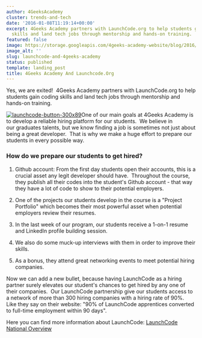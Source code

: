 ```yaml
---
author: 4GeeksAcademy
cluster: trends-and-tech
date: '2016-01-08T11:19:14+00:00'
excerpt: 4Geeks Academy partners with LaunchCode.org to help students gain coding
  skills and land tech jobs through mentorship and hands-on training.
featured: false
image: https://storage.googleapis.com/4geeks-academy-website/blog/2016/01/launchcode-button-300x89.png
image_alt: ''
slug: launchcode-and-4geeks-academy
status: published
template: landing_post
title: 4Geeks Academy And Launchcode.Org
---
```

Yes, we are exited!  4Geeks Academy partners with LaunchCode.org to help students gain coding skills and land tech jobs through mentorship and hands-on training.

[![launchcode-button-300x89](https://storage.googleapis.com/4geeks-academy-website/blog/2016/01/launchcode-button-300x89.png)](https://storage.googleapis.com/4geeks-academy-website/blog/2016/01/launchcode-button-300x89.png)One of our main goals at 4Geeks Academy is to develop a reliable hiring platform for our students.  We believe in our graduates talents, but we know finding a job is sometimes not just about being a great developer.  That is why we make a huge effort to prepare our students in every possible way.


### How do we prepare our students to get hired?





 	
  1. Github account: From the first day students open their accounts, this is a crucial asset any legit developer should have.  Throughout the course, they publish all their codes into the student's Github account - that way they have a lot of code to show to their potential employers.

 	
  2. One of the projects our students develop in the course is a "Project Portfolio" which becomes their most powerful asset when potential employers review their resumes.

 	
  3. In the last week of our program, our students receive a 1-on-1 resume and LinkedIn profile building session.

 	
  4. We also do some muck-up interviews with them in order to improve their skills.

 	
  5. As a bonus, they attend great networking events to meet potential hiring companies.


Now we can add a new bullet, because having LaunchCode as a hiring partner surely elevates our student's chances to get hired by any one of their companies.  Our LaunchCode partnership give our students access to a network of more than 300 hiring companies with a hiring rate of 90%.  Like they say on their website: "90% of LaunchCode apprentices converted to full-time employment within 90 days".

Here you can find more information about LaunchCode: [LaunchCode National Overview](https://storage.googleapis.com/4geeks-academy-website/blog/2016/01/National-Overview.pdf)